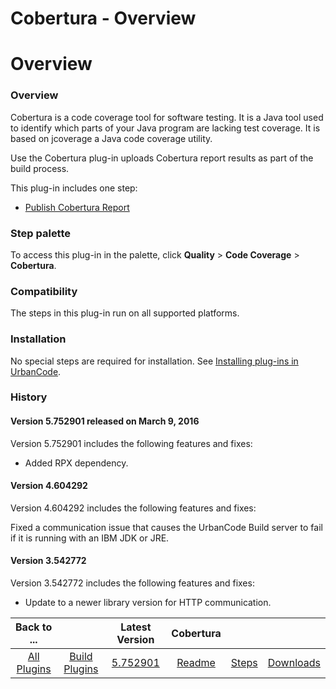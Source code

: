 
Cobertura - Overview
====================

# Overview



### Overview




 


Cobertura is a code coverage tool for software testing. It is a Java tool used to identify which parts of your Java program are lacking test coverage. It is based on jcoverage a Java code coverage utility.


Use the Cobertura plug-in uploads Cobertura report results as part of the build process.


This plug-in includes one step:


* [Publish Cobertura Report](#publish_cobertura_report)



### Step palette


To access this plug-in in the palette, click **Quality** > **Code Coverage** > **Cobertura**.


### Compatibility


The steps in this plug-in run on all supported platforms.


### Installation


No special steps are required for installation. See [Installing plug-ins in UrbanCode](https://www.urbancode.com/resource/installing-plug-ins-in-urbancode-products/ "Installing plug-ins in UrbanCode").


### History


#### Version 5.752901 released on March 9, 2016


Version 5.752901 includes the following features and fixes:


* Added RPX dependency.


#### Version 4.604292


Version 4.604292 includes the following features and fixes:


Fixed a communication issue that causes the UrbanCode Build server to fail if it is running with an IBM JDK or JRE.




#### Version 3.542772


Version 3.542772 includes the following features and fixes:


* Update to a newer library version for HTTP communication.


|Back to ...||Latest Version|Cobertura |||
| :---: | :---: | :---: | :---: | :---: | :---: |
|[All Plugins](../../index.md)|[Build Plugins](../README.md)|[5.752901](https://raw.githubusercontent.com/UrbanCode/IBM-UCB-PLUGINS/main/files/Cobertura/cobertura-5.752901.zip)|[Readme](README.md)|[Steps](steps.md)|[Downloads](downloads.md)|
